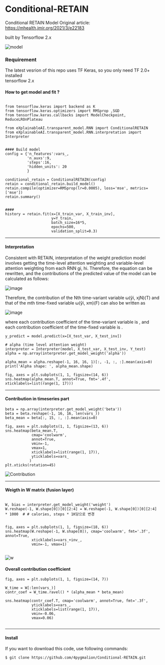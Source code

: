 # Conditional-RETAIN

Conditional RETAIN Model 
Original article: https://mhealth.jmir.org/2021/3/e22183 

built by Tensorflow 2.x


![model](https://user-images.githubusercontent.com/45510932/113866095-dc0cd480-97e7-11eb-89fe-7d3f650fff99.PNG)


### Requirement
The latest vesrion  of this repo uses TF Keras, so you only need TF 2.0+ installed  
tensorflow 2.x 

#### How to get model and fit ?
```python3 

from tensorflow.keras import backend as K
from tensorflow.keras.optimizers import RMSprop ,SGD
from tensorflow.keras.callbacks import ModelCheckpoint, ReduceLROnPlateau

from eXplainableAI.transparent_model.RNN import ConditionalRETAIN
from eXplainableAI.transparent_model.RNN.interpretation import Interpreter


#### Build model
config = {'n_features':vars_,
          'n_auxs':9,
          'steps':16,
          'hidden_units': 20
          }

conditional_retain = ConditionalRETAIN(config)
retain = conditional_retain.build_model()
retain.compile(optimizer=RMSprop(lr=0.0005), loss='mse', metrics=['mse'])
retain.summary()


#### 
history = retain.fit(x=[X_train_var, X_train_inv], 
                     y=Y_train,   
                     batch_size=16*5,
                     epochs=500,
                     validation_split=0.3)
```


---------------------------------------------------------------------
#### Interpretation

Consistent with RETAIN, interpretation of the weight prediction model involves getting the time-level attention weighting and variable-level attention weighting from each RNN gi, hi. Therefore, the equation can be rewritten, and the contributions of the predicted value of the model can be calculated as follows:

![image](https://user-images.githubusercontent.com/45510932/113866959-e67b9e00-97e8-11eb-8907-39e1428c90ea.png)

Therefore, the contribution of the Nth time-variant variable ω(ŷi, xjN)(T) and that of the mth time-fixed variable ω(ŷi, xm)(F) can also be written as

![image](https://user-images.githubusercontent.com/45510932/113867040-014e1280-97e9-11eb-9374-d5319f90ef81.png)

where each contribution coefficient of the time-variant variable is , and each contribution coefficient of the time-fixed variable is .


```
y_predict = model.predict(x=[X_test_var, X_test_inv])

# alpha (time level attention weight)
interpreter = Interpreter(model, X_test_var, X_test_inv, Y_test)
alpha = np.array(interpreter.get_model_weight('alpha'))

alpha_mean = alpha.reshape(-1, 16, 16, 1)[:, -1, :, :].mean(axis=0)
print('Alpha shape: ', alpha_mean.shape)

fig, axes = plt.subplots(1, 1, figsize=(14, 6))
sns.heatmap(alpha_mean.T, annot=True, fmt='.4f', xticklabels=list(range(1, 17)))
```

---------------------------------------------------------------
#### Contribution in timeseries part

```
beta = np.array(interpreter.get_model_weight('beta'))
beta = beta.reshape(-1, 16, 16, len(vars_))
beta_mean = beta[:, 15, :, :].mean(axis=0)

fig, axes = plt.subplots(1, 1, figsize=(13, 6))
sns.heatmap(beta_mean.T, 
            cmap='coolwarm', 
            annot=True, 
            vmin=-1, 
            vmax=1, 
            xticklabels=list(range(1, 17)),
            yticklabels=vars_
           )
plt.xticks(rotation=45)
```

![Contribution](https://user-images.githubusercontent.com/45510932/113866093-db743e00-97e7-11eb-9c67-c6a989befb36.PNG)



------------------------------------------------------------
####  Weigth in W matrix (fusion layer)

```python3

W, bias = interpreter.get_model_weight('weight')
W.reshape(-1, W.shape[0])[0][2:4] = W.reshape(-1, W.shape[0])[0][2:4] * 1000  # # calories, steps * 1K당으로 변경


fig, axes = plt.subplots(1, 1, figsize=(18, 6))
sns.heatmap(W.reshape(-1, W.shape[0]), cmap='coolwarm', fmt='.3f', annot=True, 
            xticklabels=vars_+inv_,
            vmin=-1, vmax=1)
            
```

![w](https://user-images.githubusercontent.com/45510932/113866090-da431100-97e7-11eb-8658-7bf2311df2b9.PNG)



#### Overall contribution coefficient

```
fig, axes = plt.subplots(1, 1, figsize=(14, 7))

W_time = W[:len(vars_)]
contr_coef = W_time.ravel() * (alpha_mean * beta_mean)

sns.heatmap(contr_coef.T, cmap='coolwarm', annot=True, fmt='.3f',
            yticklabels=vars_,
            xticklabels=list(range(1, 17)),
            vmin=-0.06, 
            vmax=0.06)
            
```


-------- 
#### Install
If you want to download this code, use following commands:
```bash
$ git clone https://github.com/4pygmalion/Conditional-RETAIN.git
```
